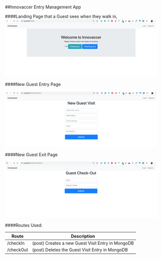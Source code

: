 ##Innovaccer Entry Management App

####Landing Page that a Guest sees when they walk in,
![Landing Screen](https://raw.githubusercontent.com/akhileshPandey16/Innovacer_Entry_Mangement/master/images/Welcome.png)

####New Guest Entry Page

![Entry Screen](https://raw.githubusercontent.com/akhileshPandey16/Innovacer_Entry_Mangement/master/images/entry.png)

####New Guest Exit Page

![Exit Screen](https://raw.githubusercontent.com/akhileshPandey16/Innovacer_Entry_Mangement/master/images/exit.png)


####Routes Used:

| Route  | Description |
| ------------- | ------------- |
| /checkIn |(post) Creates a new Guest Visit Entry in MongoDB  |
| /checkOut |(post) Deletes the  Guest Visit Entry in MongoDB  |
